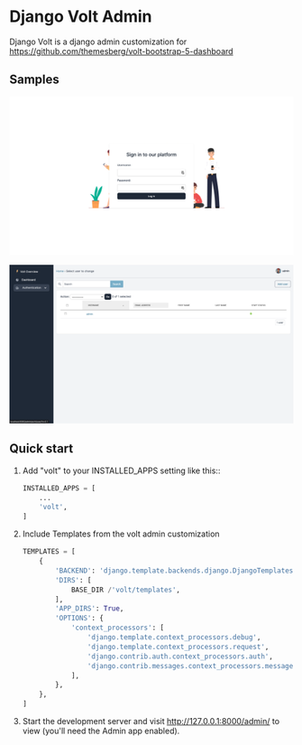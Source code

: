 # Django Volt Admin
Django Volt is a django admin customization for https://github.com/themesberg/volt-bootstrap-5-dashboard

Samples
----------
![alt text](https://raw.githubusercontent.com/adams-okode/django-volt-admin/main/docs/login.png)

![alt text](https://raw.githubusercontent.com/adams-okode/django-volt-admin/main/docs/dashboard.png)

Quick start
-----------

1. Add "volt" to your INSTALLED_APPS setting like this::
    ```python
    INSTALLED_APPS = [
        ...
        'volt',
    ]
    ```

2. Include Templates from the volt admin customization
    ```python
    TEMPLATES = [
        {
            'BACKEND': 'django.template.backends.django.DjangoTemplates',
            'DIRS': [
                BASE_DIR /'volt/templates',
            ],
            'APP_DIRS': True,
            'OPTIONS': {
                'context_processors': [
                    'django.template.context_processors.debug',
                    'django.template.context_processors.request',
                    'django.contrib.auth.context_processors.auth',
                    'django.contrib.messages.context_processors.messages',
                ],
            },
        },
    ]
    ```

3. Start the development server and visit http://127.0.0.1:8000/admin/
   to view (you'll need the Admin app enabled).